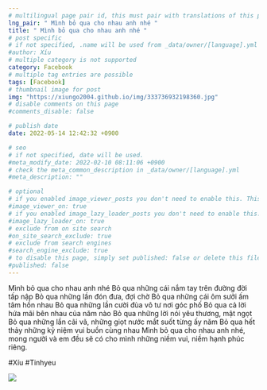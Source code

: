```yaml
---
# multilingual page pair id, this must pair with translations of this page. (This name must be unique)
lng_pair: " Mình bỏ qua cho nhau anh nhé "
title: " Mình bỏ qua cho nhau anh nhé "
# post specific
# if not specified, .name will be used from _data/owner/[language].yml
#author: Xíu
# multiple category is not supported
category: Facebook
# multiple tag entries are possible
tags: [Facebook]
# thumbnail image for post
img: "https://xiungo2004.github.io/img/333736932198360.jpg"
# disable comments on this page
#comments_disable: false

# publish date
date: 2022-05-14 12:42:32 +0900

# seo
# if not specified, date will be used.
#meta_modify_date: 2022-02-10 08:11:06 +0900
# check the meta_common_description in _data/owner/[language].yml
#meta_description: ""

# optional
# if you enabled image_viewer_posts you don't need to enable this. This is only if image_viewer_posts = false
#image_viewer_on: true
# if you enabled image_lazy_loader_posts you don't need to enable this. This is only if image_lazy_loader_posts = false
#image_lazy_loader_on: true
# exclude from on site search
#on_site_search_exclude: true
# exclude from search engines
#search_engine_exclude: true
# to disable this page, simply set published: false or delete this file
#published: false
---
```


<!-- outline-start -->

Mình bỏ qua cho nhau anh nhé
Bỏ qua những cái nắm tay trên đường đời tấp nập
Bỏ qua những lần đón đưa, đợi chờ
Bỏ qua những cái ôm sưởi ấm tâm hồn nhau
Bỏ qua những lần cười đùa vô tư nơi góc phố
Bỏ qua cả lời hứa mãi bên nhau của năm nào
Bỏ qua những lời nói yêu thương, mật ngọt
Bỏ qua những lần cãi vã, những giọt nước mắt suốt từng ấy năm
Bỏ qua hết thảy những kỷ niệm vui buồn cùng nhau
Mình bỏ qua cho nhau anh nhé, mong người và em đều sẽ có cho mình những niềm vui, niềm hạnh phúc riêng.

#Xíu
#Tinhyeu

<!-- outline-end -->

<img src= "https://xiungo2004.github.io/img/333736932198360.jpg">